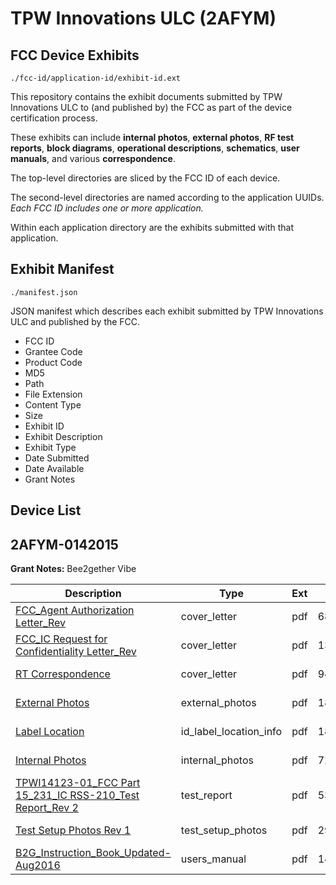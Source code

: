 # TPW Innovations ULC (2AFYM)
## FCC Device Exhibits

```
./fcc-id/application-id/exhibit-id.ext
```

This repository contains the exhibit documents submitted by TPW Innovations ULC to (and published by) the FCC as part of the device certification process.

These exhibits can include **internal photos**, **external photos**, **RF test reports**, **block diagrams**, **operational descriptions**, **schematics**, **user manuals**, and various **correspondence**.

The top-level directories are sliced by the FCC ID of each device.

The second-level directories are named according to the application UUIDs. *Each FCC ID includes one or more application.*

Within each application directory are the exhibits submitted with that application. 

## Exhibit Manifest

```
./manifest.json
```

JSON manifest which describes each exhibit submitted by TPW Innovations ULC and published by the FCC.

- FCC ID
- Grantee Code
- Product Code
- MD5
- Path
- File Extension
- Content Type
- Size
- Exhibit ID
- Exhibit Description
- Exhibit Type
- Date Submitted
- Date Available
- Grant Notes

## Device List
## 2AFYM-0142015
**Grant Notes:** Bee2gether Vibe

| Description | Type | Ext | Size | Submitted | Available |
| ----------- | ---- | --- | ---- | --------- | --------- |
| [FCC_Agent Authorization Letter_Rev](2AFYM-0142015/965af21feb2f808cf49b4e065d5c8f08/3133107.pdf) | cover_letter | pdf | 68719 | 2016-09-13 | 2016-09-14 |
| [FCC_IC Request for Confidentiality Letter_Rev](2AFYM-0142015/965af21feb2f808cf49b4e065d5c8f08/3133108.pdf) | cover_letter | pdf | 133539 | 2016-09-13 | 2016-09-14 |
| [RT Correspondence](2AFYM-0142015/965af21feb2f808cf49b4e065d5c8f08/3133126.pdf) | cover_letter | pdf | 94949 | 2016-09-13 | 2016-09-14 |
| [External Photos](2AFYM-0142015/965af21feb2f808cf49b4e065d5c8f08/3133109.pdf) | external_photos | pdf | 1807049 | 2016-09-13 | 2016-09-14 |
| [Label Location](2AFYM-0142015/965af21feb2f808cf49b4e065d5c8f08/3133110.pdf) | id_label_location_info | pdf | 1807049 | 2016-09-13 | 2016-09-14 |
| [Internal Photos](2AFYM-0142015/965af21feb2f808cf49b4e065d5c8f08/3133111.pdf) | internal_photos | pdf | 726362 | 2016-09-13 | 2016-09-14 |
| [TPWI14123-01_FCC Part 15_231_IC RSS-210_Test Report_Rev 2](2AFYM-0142015/965af21feb2f808cf49b4e065d5c8f08/3133115.pdf) | test_report | pdf | 537248 | 2016-09-13 | 2016-09-14 |
| [Test Setup Photos Rev 1](2AFYM-0142015/965af21feb2f808cf49b4e065d5c8f08/3133116.pdf) | test_setup_photos | pdf | 290406 | 2016-09-13 | 2016-09-14 |
| [B2G_Instruction_Book_Updated-Aug2016](2AFYM-0142015/965af21feb2f808cf49b4e065d5c8f08/3133117.pdf) | users_manual | pdf | 1441882 | 2016-09-13 | 2016-09-14 |

